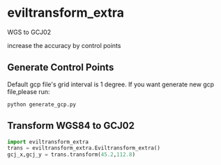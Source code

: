 # eviltransform_extra

WGS to GCJ02

increase the accuracy by control points


## Generate Control Points
Default gcp file's grid interval is 1 degree. If you want generate new gcp file,please run:

```shell
python generate_gcp.py
```

## Transform WGS84 to GCJ02

```python
import eviltransform_extra
trans = eviltransform_extra.Eviltransform_extra()
gcj_x,gcj_y = trans.transform(45.2,112.8)
```